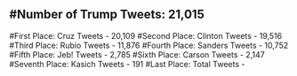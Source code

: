 #Number of Trump Tweets: 21,015
---
#First Place: Cruz Tweets - 20,109
#Second Place: Clinton Tweets - 19,516
#Third Place: Rubio Tweets - 11,876
#Fourth Place: Sanders Tweets - 10,752
#Fifth Place: Jeb! Tweets - 2,785
#Sixth Place: Carson Tweets - 2,147
#Seventh Place: Kasich Tweets - 191
#Last Place: Total Tweets -  
